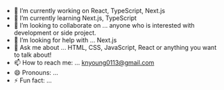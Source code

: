 

- 🔭 I’m currently working on React, TypeScript, Next.js
- 🌱 I’m currently learning Next.js, TypeScript
- 👯 I’m looking to collaborate on ... anyone who is interested with development or side project.
- 🤔 I’m looking for help with ... Next.js
- 💬 Ask me about ... HTML, CSS, JavaScript, React or anything you want to talk about! 
- 📫 How to reach me: ... knyoung0113@gmail.com 
- 😄 Pronouns: ... 
- ⚡ Fun fact: ... 





